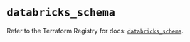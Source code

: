 # `databricks_schema`

Refer to the Terraform Registry for docs: [`databricks_schema`](https://registry.terraform.io/providers/databricks/databricks/1.69.0/docs/resources/schema).
